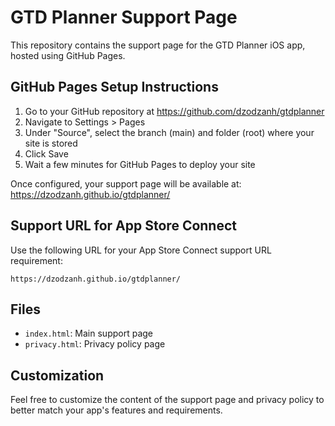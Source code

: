 # GTD Planner Support Page

This repository contains the support page for the GTD Planner iOS app, hosted using GitHub Pages.

## GitHub Pages Setup Instructions

1. Go to your GitHub repository at https://github.com/dzodzanh/gtdplanner
2. Navigate to Settings > Pages
3. Under "Source", select the branch (main) and folder (root) where your site is stored
4. Click Save
5. Wait a few minutes for GitHub Pages to deploy your site

Once configured, your support page will be available at:
https://dzodzanh.github.io/gtdplanner/

## Support URL for App Store Connect

Use the following URL for your App Store Connect support URL requirement:
```
https://dzodzanh.github.io/gtdplanner/
```

## Files

- `index.html`: Main support page
- `privacy.html`: Privacy policy page

## Customization

Feel free to customize the content of the support page and privacy policy to better match your app's features and requirements.

